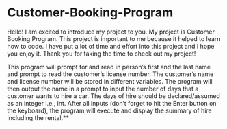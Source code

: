 # Customer-Booking-Program



Hello! I am excited to introduce my project to you. My project is Customer Booking Program. This project is important to me because it helped to learn how to code. I have put a lot of time and effort into this project and I hope you enjoy it. Thank you for taking the time to check out my project!

This program will prompt for and read in person’s first and the last name and prompt to read the customer’s license number. The customer’s name and license number will be stored in different variables. The program will then output the name in a prompt to input the number of days that a customer wants to hire a car. The days of hire should be declared/assumed as an integer i.e., int.
After all inputs (don’t forget to hit the Enter button on the keyboard), the program will execute and display the summary of hire including the rental.**

